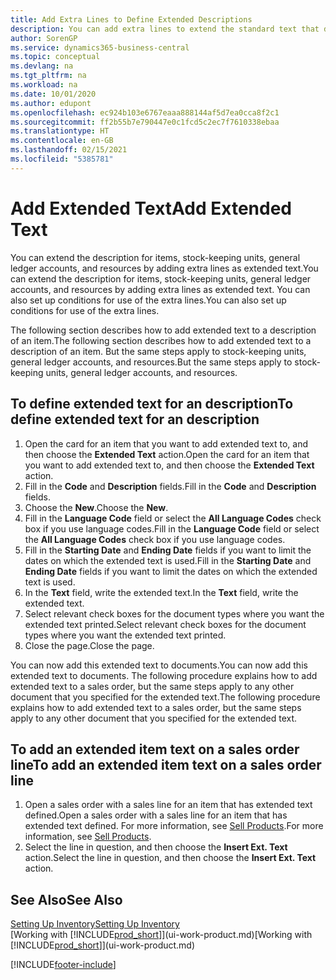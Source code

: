 ```yaml
---
title: Add Extra Lines to Define Extended Descriptions
description: You can add extra lines to extend the standard text that describes an item, a G/L account, and other data.
author: SorenGP
ms.service: dynamics365-business-central
ms.topic: conceptual
ms.devlang: na
ms.tgt_pltfrm: na
ms.workload: na
ms.date: 10/01/2020
ms.author: edupont
ms.openlocfilehash: ec924b103e6767eaaa888144af5d7ea0cca8f2c1
ms.sourcegitcommit: ff2b55b7e790447e0c1fcd5c2ec7f7610338ebaa
ms.translationtype: HT
ms.contentlocale: en-GB
ms.lasthandoff: 02/15/2021
ms.locfileid: "5385781"
---
```

# <a name="add-extended-text"></a><span data-ttu-id="9c191-103">Add Extended Text</span><span class="sxs-lookup"><span data-stu-id="9c191-103">Add Extended Text</span></span>

<span data-ttu-id="9c191-104">You can extend the description for items, stock-keeping units, general ledger accounts, and resources by adding extra lines as extended text.</span><span class="sxs-lookup"><span data-stu-id="9c191-104">You can extend the description for items, stock-keeping units, general ledger accounts, and resources by adding extra lines as extended text.</span></span> <span data-ttu-id="9c191-105">You can also set up conditions for use of the extra lines.</span><span class="sxs-lookup"><span data-stu-id="9c191-105">You can also set up conditions for use of the extra lines.</span></span>  

<span data-ttu-id="9c191-106">The following section describes how to add extended text to a description of an item.</span><span class="sxs-lookup"><span data-stu-id="9c191-106">The following section describes how to add extended text to a description of an item.</span></span> <span data-ttu-id="9c191-107">But the same steps apply to stock-keeping units, general ledger accounts, and resources.</span><span class="sxs-lookup"><span data-stu-id="9c191-107">But the same steps apply to stock-keeping units, general ledger accounts, and resources.</span></span>  

## <a name="to-define-extended-text-for-an-description"></a><span data-ttu-id="9c191-108">To define extended text for an description</span><span class="sxs-lookup"><span data-stu-id="9c191-108">To define extended text for an description</span></span>

1. <span data-ttu-id="9c191-109">Open the card for an item that you want to add extended text to, and then choose the **Extended Text** action.</span><span class="sxs-lookup"><span data-stu-id="9c191-109">Open the card for an item that you want to add extended text to, and then choose the **Extended Text** action.</span></span>
2. <span data-ttu-id="9c191-110">Fill in the **Code** and **Description** fields.</span><span class="sxs-lookup"><span data-stu-id="9c191-110">Fill in the **Code** and **Description** fields.</span></span>
3. <span data-ttu-id="9c191-111">Choose the **New**.</span><span class="sxs-lookup"><span data-stu-id="9c191-111">Choose the **New**.</span></span>
4. <span data-ttu-id="9c191-112">Fill in the **Language Code** field or select the **All Language Codes** check box if you use language codes.</span><span class="sxs-lookup"><span data-stu-id="9c191-112">Fill in the **Language Code** field or select the **All Language Codes** check box if you use language codes.</span></span>
5. <span data-ttu-id="9c191-113">Fill in the **Starting Date** and **Ending Date** fields if you want to limit the dates on which the extended text is used.</span><span class="sxs-lookup"><span data-stu-id="9c191-113">Fill in the **Starting Date** and **Ending Date** fields if you want to limit the dates on which the extended text is used.</span></span>
6. <span data-ttu-id="9c191-114">In the **Text** field, write the extended text.</span><span class="sxs-lookup"><span data-stu-id="9c191-114">In the **Text** field, write the extended text.</span></span>
7. <span data-ttu-id="9c191-115">Select relevant check boxes for the document types where you want the extended text printed.</span><span class="sxs-lookup"><span data-stu-id="9c191-115">Select relevant check boxes for the document types where you want the extended text printed.</span></span>
8. <span data-ttu-id="9c191-116">Close the page.</span><span class="sxs-lookup"><span data-stu-id="9c191-116">Close the page.</span></span>

<span data-ttu-id="9c191-117">You can now add this extended text to documents.</span><span class="sxs-lookup"><span data-stu-id="9c191-117">You can now add this extended text to documents.</span></span> <span data-ttu-id="9c191-118">The following procedure explains how to add extended text to a sales order, but the same steps apply to any other document that you specified for the extended text.</span><span class="sxs-lookup"><span data-stu-id="9c191-118">The following procedure explains how to add extended text to a sales order, but the same steps apply to any other document that you specified for the extended text.</span></span>  

## <a name="to-add-an-extended-item-text-on-a-sales-order-line"></a><span data-ttu-id="9c191-119">To add an extended item text on a sales order line</span><span class="sxs-lookup"><span data-stu-id="9c191-119">To add an extended item text on a sales order line</span></span>

1. <span data-ttu-id="9c191-120">Open a sales order with a sales line for an item that has extended text defined.</span><span class="sxs-lookup"><span data-stu-id="9c191-120">Open a sales order with a sales line for an item that has extended text defined.</span></span> <span data-ttu-id="9c191-121">For more information, see [Sell Products](sales-how-sell-products.md).</span><span class="sxs-lookup"><span data-stu-id="9c191-121">For more information, see [Sell Products](sales-how-sell-products.md).</span></span>
2. <span data-ttu-id="9c191-122">Select the line in question, and then choose the **Insert Ext. Text** action.</span><span class="sxs-lookup"><span data-stu-id="9c191-122">Select the line in question, and then choose the **Insert Ext. Text** action.</span></span>

## <a name="see-also"></a><span data-ttu-id="9c191-123">See Also</span><span class="sxs-lookup"><span data-stu-id="9c191-123">See Also</span></span>

[<span data-ttu-id="9c191-124">Setting Up Inventory</span><span class="sxs-lookup"><span data-stu-id="9c191-124">Setting Up Inventory</span></span>](inventory-setup-inventory.md)  
<span data-ttu-id="9c191-125">[Working with [!INCLUDE[prod_short](includes/prod_short.md)]](ui-work-product.md)</span><span class="sxs-lookup"><span data-stu-id="9c191-125">[Working with [!INCLUDE[prod_short](includes/prod_short.md)]](ui-work-product.md)</span></span>


[!INCLUDE[footer-include](includes/footer-banner.md)]